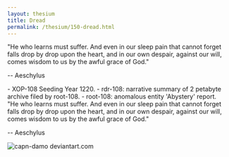 ```yaml
---
layout: thesium
title: Dread
permalink: /thesium/150-dread.html
---
```


<div class="quote">
"He who learns must suffer. And even in our sleep pain that
cannot forget falls drop by drop upon the heart, and in our own despair,
against our will, comes wisdom to us by the awful grace of God."

-- Aeschylus
</div>

<div class="data">
- XOP-108 Seeding Year 1220.
- rdr-108: narrative summary of 2 petabyte archive filed by root-108.  
- root-108: anomalous entity 'Abystery' report.
</div>

<div class="quote">
"He who learns must suffer. And even in our sleep pain that cannot forget falls drop by drop upon the heart, and in our own despair, against our will, comes wisdom to us by the awful grace of God."

-- Aeschylus
</div>

![capn-damo deviantart.com](https://images-wixmp-ed30a86b8c4ca887773594c2.wixmp.com/f/87157177-c2fc-4877-91ea-2841f6f9bd16/dd2edci-39d4e4ea-3b5f-4fd8-86ab-8616fd7bdf50.jpg?token=eyJ0eXAiOiJKV1QiLCJhbGciOiJIUzI1NiJ9.eyJzdWIiOiJ1cm46YXBwOjdlMGQxODg5ODIyNjQzNzNhNWYwZDQxNWVhMGQyNmUwIiwiaXNzIjoidXJuOmFwcDo3ZTBkMTg4OTgyMjY0MzczYTVmMGQ0MTVlYTBkMjZlMCIsIm9iaiI6W1t7InBhdGgiOiJcL2ZcLzg3MTU3MTc3LWMyZmMtNDg3Ny05MWVhLTI4NDFmNmY5YmQxNlwvZGQyZWRjaS0zOWQ0ZTRlYS0zYjVmLTRmZDgtODZhYi04NjE2ZmQ3YmRmNTAuanBnIn1dXSwiYXVkIjpbInVybjpzZXJ2aWNlOmZpbGUuZG93bmxvYWQiXX0.VOtoI_VSZjpRy6f3XReo0ogSLLpPKTYuOVM-3mW5Gq4)
